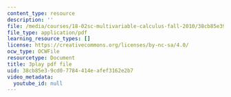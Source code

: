 ```yaml
---
content_type: resource
description: ''
file: /media/courses/18-02sc-multivariable-calculus-fall-2010/38cb85e39cd07784414eafef3162e2b7_p06QDsAPY4g.pdf
file_type: application/pdf
learning_resource_types: []
license: https://creativecommons.org/licenses/by-nc-sa/4.0/
ocw_type: OCWFile
resourcetype: Document
title: 3play pdf file
uid: 38cb85e3-9cd0-7784-414e-afef3162e2b7
video_metadata:
  youtube_id: null
---
```

